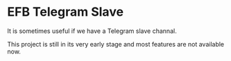 # EFB Telegram Slave

It is sometimes useful if we have a Telegram slave channal. 

This project is still in its very early stage and most features are not available now. 

